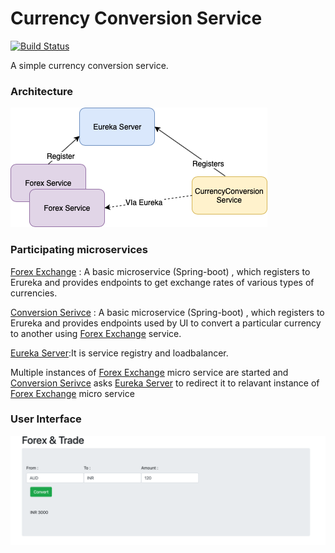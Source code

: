 # Currency Conversion Service
[![Build Status](https://travis-ci.com/samair/conversionService.svg?branch=master)](https://travis-ci.com/samair/conversionService)

A simple currency conversion service. 

### Architecture

![AltText](https://github.com/samair/TheMicroservicesJourney/blob/master/First_Microservice.png)


### Participating microservices

[Forex Exchange] : A basic microservice (Spring-boot) , which registers to Erureka and provides endpoints to get exchange rates of various types of currencies.

[Conversion Serivce] : A basic microservice (Spring-boot) , which registers to Erureka and provides endpoints used by UI to convert a particular currency to another using [Forex Exchange] service.

[Eureka Server]:It is service registry and loadbalancer.

Multiple instances of [Forex Exchange] micro service are started and [Conversion Serivce] asks [Eureka Server] to redirect it to relavant instance of [Forex Exchange] micro service


### User Interface


![AltText](https://github.com/samair/conversionService/blob/master/Screenshot%202019-03-02%20at%2012.01.26%20AM.png)

[Forex Exchange]: <https://github.com/samair/Forex-Exchange-service.git>

[Conversion Serivce]: <https://github.com/samair/conversionService.git>

[Eureka Server]: <https://github.com/samair/eurekaServer>
